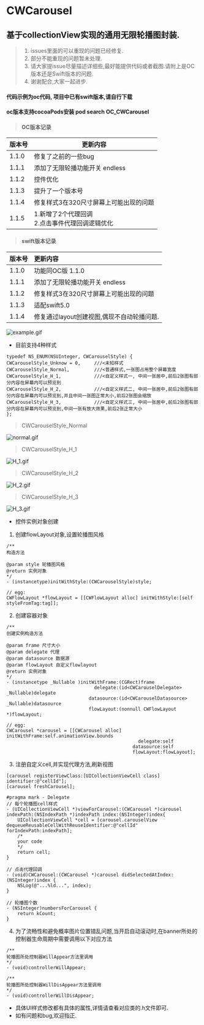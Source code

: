 # CWCarousel

## 基于collectionView实现的通用无限轮播图封装.

> 1. issues里面的可以重现的问题已经修复.
> 2. 部分不能重现的问题暂未处理.
> 3. 请大家提issue尽量描述详细些,最好能提供代码或者截图.请附上是OC版本还是Swift版本的问题.
> 4. 谢谢配合,大家一起进步.

#### 代码示例为oc代码, 项目中已有swift版本,请自行下载
#### oc版本支持cocoaPods安装 pod search OC_CWCarousel

> #### OC版本记录

| 版本号 | 更新内容 |
| ------ | ------ |
| 1.1.0 | 修复了之前的一些bug |
| 1.1.1 | 添加了无限轮播功能开关 endless |
| 1.1.2 | 控件优化 |
| 1.1.3 | 提升了一个版本号 |
| 1.1.4 | 修复样式3在320尺寸屏幕上可能出现的问题 |
| 1.1.5 | 1.新增了2个代理回调<br>2.点击事件代理回调逻辑优化 |

> #### swift版本记录

| 版本号 | 更新内容 |
| ------ | :----- |
| 1.1.0 | 功能同OC版 1.1.0 |
| 1.1.1 | 添加了无限轮播功能开关 endless |
| 1.1.2 | 修复样式3在320尺寸屏幕上可能出现的问题 |
| 1.1.3 | 适配swift5.0 |
| 1.1.4 | 修复通过layout创建视图,偶现不自动轮播问题. |

<!--![example.gif](https://github.com/baozoudiudiu/CWCarousel/blob/master/CWCarousel/Sources/example.gif)-->
![example.gif](https://upload-images.jianshu.io/upload_images/3096223-64b23965562677f7.gif?imageMogr2/auto-orient/strip)

* 目前支持4种样式
```
typedef NS_ENUM(NSUInteger, CWCarouselStyle) {
CWCarouselStyle_Unknow = 0,     ///<未知样式
CWCarouselStyle_Normal,         ///<普通样式,一张图占用整个屏幕宽度
CWCarouselStyle_H_1,            ///<自定义样式一, 中间一张居中,前后2张图有部分内容在屏幕内可以预览到
CWCarouselStyle_H_2,            ///<自定义样式二, 中间一张居中,前后2张图有部分内容在屏幕内可以预览到,并且中间一张图正常大小,前后2张图会缩放
CWCarouselStyle_H_3,            ///<自定义样式三, 中间一张居中,前后2张图有部分内容在屏幕内可以预览到,中间一张有放大效果,前后2张正常大小
};
```
> CWCarouselStyle_Normal

<!--![normal.gif](https://github.com/baozoudiudiu/CWCarousel/blob/master/CWCarousel/Sources/normal.gif)-->
![normal.gif](https://upload-images.jianshu.io/upload_images/3096223-7a745a375cf86b75.gif?imageMogr2/auto-orient/strip)

> CWCarouselStyle_H_1

<!--![H_1.gif](https://github.com/baozoudiudiu/CWCarousel/blob/master/CWCarousel/Sources/H_1.gif)-->
![H_1.gif](https://upload-images.jianshu.io/upload_images/3096223-04925d699694000a.gif?imageMogr2/auto-orient/strip)
> CWCarouselStyle_H_2

<!--![H_2.gif](https://github.com/baozoudiudiu/CWCarousel/blob/master/CWCarousel/Sources/H_2.gif)-->
![H_2.gif](https://upload-images.jianshu.io/upload_images/3096223-158f78ab0329288e.gif?imageMogr2/auto-orient/strip)

> CWCarouselStyle_H_3

<!--![H_3.gif](https://github.com/baozoudiudiu/CWCarousel/blob/master/CWCarousel/Sources/H_3.gif)-->
![H_3.gif](https://upload-images.jianshu.io/upload_images/3096223-39307907361b1e4d.gif?imageMogr2/auto-orient/strip)

* 控件实例对象创建
1. 创建flowLayout对象,设置轮播图风格
```
/**
构造方法

@param style 轮播图风格
@return 实例对象
*/
- (instancetype)initWithStyle:(CWCarouselStyle)style;

// egg:
CWFlowLayout *flowLayout = [[CWFlowLayout alloc] initWithStyle:[self styleFromTag:tag]];
```
2. 创建容器对象
```
/**
创建实例构造方法

@param frame 尺寸大小
@param delegate 代理
@param datasource 数据源
@param flowLayout 自定义flowlayout
@return 实例对象
*/
- (instancetype _Nullable )initWithFrame:(CGRect)frame
                                delegate:(id<CWCarouselDelegate> _Nullable)delegate
                              datasource:(id<CWCarouselDatasource> _Nullable)datasource
                              flowLayout:(nonnull CWFlowLayout *)flowLayout;

// egg:
CWCarousel *carousel = [[CWCarousel alloc] initWithFrame:self.animationView.bounds
                                                delegate:self
                                              datasource:self
                                              flowLayout:flowLayout];
```
3. 注册自定义cell,并实现代理方法,刷新视图
```
[carousel registerViewClass:[UICollectionViewCell class] identifier:@"cellId"];
[carousel freshCarousel];

#pragma mark - Delegate
// 每个轮播图cell样式
- (UICollectionViewCell *)viewForCarousel:(CWCarousel *)carousel indexPath:(NSIndexPath *)indexPath index:(NSInteger)index{
    UICollectionViewCell *cell = [carousel.carouselView dequeueReusableCellWithReuseIdentifier:@"cellId" forIndexPath:indexPath];
    /*
    your code
    */
    return cell;
}

// 点击代理回调
- (void)CWCarousel:(CWCarousel *)carousel didSelectedAtIndex:(NSInteger)index {
    NSLog(@"...%ld...", index);
}

// 轮播图个数
- (NSInteger)numbersForCarousel {
    return kCount;
}
```

4. 为了流畅性和避免概率图片位置错乱问题,当开启自动滚动时,在banner所处的控制器生命周期中需要调用以下对应方法
```
/**
轮播图所处控制器WillAppear方法里调用
*/
- (void)controllerWillAppear;

/**
轮播图所处控制器WillDisAppear方法里调用
*/
- (void)controllerWillDisAppear;
```
* 具体UI样式修改都有具体的属性,详情请查看对应类的.h文件即可. 
* 如有问题和bug,欢迎指正.

